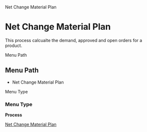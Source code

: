 
Net Change Material Plan
# Net Change Material Plan


This process calcualte the demand, approved and open orders for a product.

Menu Path
## Menu Path



- Net Change Material Plan

Menu Type
### Menu Type

**Process**


[Net Change Material Plan](functional-guide/process/process-mrp_net_change-material-plan.md)